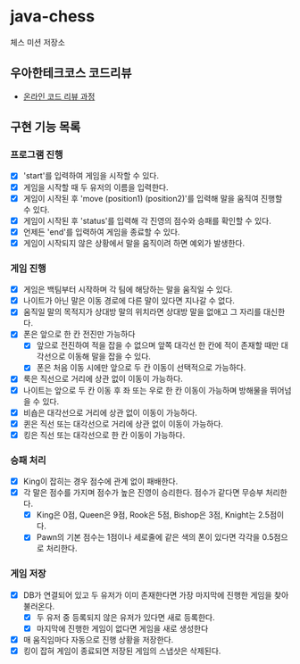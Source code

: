 # java-chess

체스 미션 저장소

## 우아한테크코스 코드리뷰

- [온라인 코드 리뷰 과정](https://github.com/woowacourse/woowacourse-docs/blob/master/maincourse/README.md)


## 구현 기능 목록

### 프로그램 진행
- [x] 'start'를 입력하여 게임을 시작할 수 있다.
- [x] 게임을 시작할 때 두 유저의 이름을 입력한다.
- [x] 게임이 시작된 후 'move (position1) (position2)'를 입력해 말을 움직여 진행할 수 있다.
- [x] 게임이 시작된 후 'status'를 입력해 각 진영의 점수와 승패를 확인할 수 있다.
- [x] 언제든 'end'를 입력하여 게임을 종료할 수 있다.
- [x] 게임이 시작되지 않은 상황에서 말을 움직이려 하면 예외가 발생한다.

### 게임 진행
- [x] 게임은 백팀부터 시작하며 각 팀에 해당하는 말을 움직일 수 있다.
- [x] 나이트가 아닌 말은 이동 경로에 다른 말이 있다면 지나갈 수 없다.
- [x] 움직일 말의 목적지가 상대방 말의 위치라면 상대방 말을 없애고 그 자리를 대신한다.
- [x] 폰은 앞으로 한 칸 전진만 가능하다
    - [x] 앞으로 전진하여 적을 잡을 수 없으며 앞쪽 대각선 한 칸에 적이 존재할 때만 대각선으로 이동해 말을 잡을 수 있다.
    - [x] 폰은 처음 이동 시에만 앞으로 두 칸 이동이 선택적으로 가능하다.
- [x] 룩은 직선으로 거리에 상관 없이 이동이 가능하다.
- [x] 나이트는 앞으로 두 칸 이동 후 좌 또는 우로 한 칸 이동이 가능하며 방해물을 뛰어넘을 수 있다.
- [x] 비숍은 대각선으로 거리에 상관 없이 이동이 가능하다.
- [x] 퀸은 직선 또는 대각선으로 거리에 상관 없이 이동이 가능하다.
- [x] 킹은 직선 또는 대각선으로 한 칸 이동이 가능하다.

### 승패 처리
- [x] King이 잡히는 경우 점수에 관계 없이 패배한다.
- [x] 각 말은 점수를 가지며 점수가 높은 진영이 승리한다. 점수가 같다면 무승부 처리한다.
  - [x] King은 0점, Queen은 9점, Rook은 5점, Bishop은 3점, Knight는 2.5점이다.
  - [x] Pawn의 기본 점수는 1점이나 세로줄에 같은 색의 폰이 있다면 각각을 0.5점으로 처리한다.

### 게임 저장
- [x] DB가 연결되어 있고 두 유저가 이미 존재한다면 가장 마지막에 진행한 게임을 찾아 불러온다.
  - [x] 두 유저 중 등록되지 않은 유저가 있다면 새로 등록한다.
  - [x] 마지막에 진행한 게임이 없다면 게임을 새로 생성한다
- [x] 매 움직임마다 자동으로 진행 상황을 저장한다.
- [x] 킹이 잡혀 게임이 종료되면 저장된 게임의 스냅샷은 삭제된다.
